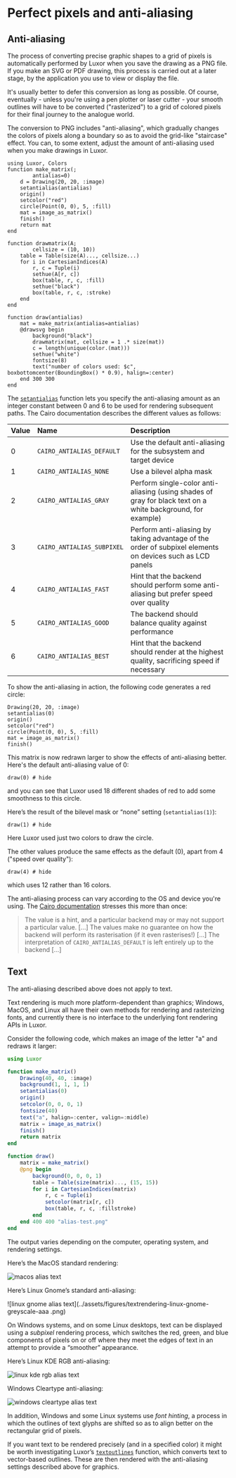 # Perfect pixels and anti-aliasing

## Anti-aliasing

The process of converting precise graphic shapes to a grid of
pixels is automatically performed by Luxor when you
save the drawing as a PNG file. If you make an SVG or PDF
drawing, this process is carried out at a later stage, by the application you
use to view or display the file.

It's usually better to defer this conversion as long as
possible. Of course, eventually - unless you're using a pen plotter or
laser cutter - your smooth outlines will have to be
converted ("rasterized") to a grid of colored pixels for
their final journey to the analogue world.

The conversion to PNG includes "anti-aliasing", which gradually changes the colors of pixels along a boundary so as to avoid the grid-like "staircase" effect. You can, to some extent, adjust the amount of anti-aliasing used when
you make drawings in Luxor.

```@setup draw_matrix
using Luxor, Colors
function make_matrix(;
        antialias=0)
    d = Drawing(20, 20, :image)
    setantialias(antialias)
    origin()
    setcolor("red")
    circle(Point(0, 0), 5, :fill)
    mat = image_as_matrix()
    finish()
    return mat
end

function drawmatrix(A;
        cellsize = (10, 10))
    table = Table(size(A)..., cellsize...)
    for i in CartesianIndices(A)
        r, c = Tuple(i)
        sethue(A[r, c])
        box(table, r, c, :fill)
        sethue("black")
        box(table, r, c, :stroke)
    end
end

function draw(antialias)
    mat = make_matrix(antialias=antialias)
    @drawsvg begin
        background("black")
        drawmatrix(mat, cellsize = 1 .* size(mat))
        c = length(unique(color.(mat)))
        sethue("white")
        fontsize(8)
        text("number of colors used: $c", boxbottomcenter(BoundingBox() * 0.9), halign=:center)
    end 300 300
end
```

The [`setantialias`](@ref) function lets you specify the anti-aliasing amount as an integer constant between 0 and 6 to be used for rendering subsequent paths. The Cairo documentation describes the different values as follows:

| Value  | Name                      | Description     |
|:-----  |:----                      |:----            |
|0       |`CAIRO_ANTIALIAS_DEFAULT`  |Use the default anti-aliasing for the subsystem and target device|
|1       |`CAIRO_ANTIALIAS_NONE`     |Use a bilevel alpha mask|
|2       |`CAIRO_ANTIALIAS_GRAY`     |Perform single-color anti-aliasing (using shades of gray for black text on a white background, for example)|
|3       |`CAIRO_ANTIALIAS_SUBPIXEL` |Perform anti-aliasing by taking advantage of the order of subpixel elements on devices such as LCD panels|
|4       |`CAIRO_ANTIALIAS_FAST`     |Hint that the backend should perform some anti-aliasing but prefer speed over quality|
|5       |`CAIRO_ANTIALIAS_GOOD`     |The backend should balance quality against performance|
|6       |`CAIRO_ANTIALIAS_BEST`     |Hint that the backend should render at the highest quality, sacrificing speed if necessary|

To show the anti-aliasing in action, the following code generates a red circle:

```
Drawing(20, 20, :image)
setantialias(0)
origin()
setcolor("red")
circle(Point(0, 0), 5, :fill)
mat = image_as_matrix()
finish()
```

This matrix is now redrawn larger to show the effects of anti-aliasing better. Here's the default anti-aliasing value of 0:

```@example draw_matrix
draw(0) # hide
```

and you can see that Luxor used 18 different shades of red
to add some smoothness to this circle.

Here’s the result of the bilevel mask or “none” setting (`setantialias(1)`):

```@example draw_matrix
draw(1) # hide
```

Here Luxor used just two colors to draw the circle.

The other values produce the same effects as the default (0), apart from 4 ("speed over quality"):

```@example draw_matrix
draw(4) # hide
```

which uses 12 rather than 16 colors.

The anti-aliasing process can vary according to the OS and device you're using. The [Cairo documentation](https://www.cairographics.org/manual/cairo-cairo-t.html) stresses this more than once:

> The value is a hint, and a particular backend may or may not support a particular value. [...] The values make no guarantee on how the backend will perform its rasterisation (if it even rasterises!) [...] The interpretation of `CAIRO_ANTIALIAS_DEFAULT` is left entirely up to the backend [...]

## Text

The anti-aliasing described above does not apply to text.

Text rendering is much more platform-dependent than graphics; Windows, MacOS, and Linux all have their own methods for rendering and rasterizing fonts, and currently there is no interface to the underlying font rendering APIs in Luxor.

Consider the following code, which makes an image of the letter "a" and redraws it larger:

```julia
using Luxor

function make_matrix()
    Drawing(40, 40, :image)
    background(1, 1, 1, 1)
    setantialias(0)
    origin()
    setcolor(0, 0, 0, 1)
    fontsize(40)
    text("a", halign=:center, valign=:middle)
    matrix = image_as_matrix()
    finish()
    return matrix
end

function draw()
    matrix = make_matrix()
    @png begin
        background(0, 0, 0, 1)
        table = Table(size(matrix)..., (15, 15))
        for i in CartesianIndices(matrix)
            r, c = Tuple(i)
            setcolor(matrix[r, c])
            box(table, r, c, :fillstroke)
        end
    end 400 400 "alias-test.png"
end
```

The output varies depending on the computer, operating system, and rendering settings.

Here’s the MacOS standard rendering:

![macos alias text](../assets/figures/textrendering-macos-alias-test.png)

Here’s Linux Gnome’s standard anti-aliasing:

![linux gnome alias text](../assets/figures/textrendering-linux-gnome-greyscale-aaa .png)

On Windows systems, and on some Linux desktops, text can be
displayed using a _subpixel_ rendering process, which
switches the red, green, and blue components of pixels on or
off where they meet the edges of text in an attempt to
provide a “smoother” appearance.

Here’s Linux KDE RGB anti-aliasing:

![linux kde rgb alias text](../assets/figures/textrendering-linux-kde-rgb-subpixel-aa.png)

Windows Cleartype anti-aliasing:

![windows cleartype alias text](../assets/figures/textrendering-windows-cleartype.png)

In addition, Windows and some Linux systems use
_font hinting_, a process in which the outlines of text glyphs
are shifted so as to align better on the rectangular grid of
pixels.

If you want text to be rendered precisely (and in a
specified color) it might be worth investigating Luxor’s
[`textoutlines`](@ref) function, which converts text to
vector-based outlines. These are then rendered with the
anti-aliasing settings described above for graphics.
